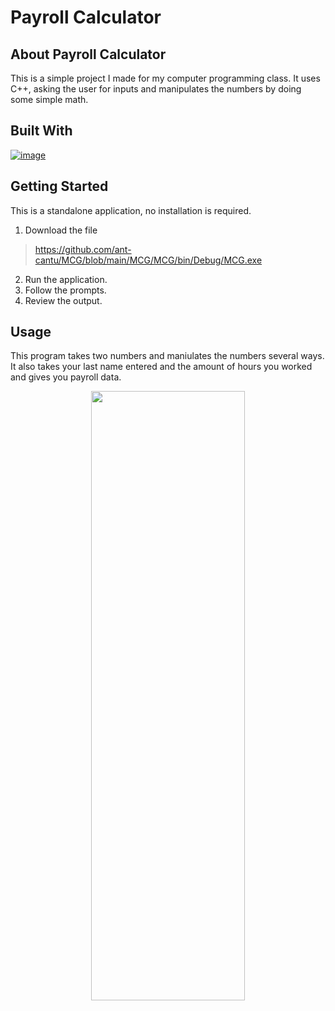 # Payroll Calculator

## About Payroll Calculator

This is a simple project I made for my computer programming class.
It uses C++, asking the user for inputs and manipulates the numbers by doing some simple math.

## Built With

[![image](https://skillicons.dev/icons?i=cpp,visualstudio)](https://skillicons.dev)


## Getting Started

This is a standalone application, no installation is required.

1. Download the file
> https://github.com/ant-cantu/MCG/blob/main/MCG/MCG/bin/Debug/MCG.exe

2. Run the application.
3. Follow the prompts.
4. Review the output.

## Usage

This program takes two numbers and maniulates the numbers several ways. 
It also takes your last name entered and the amount of hours you worked and gives you payroll data.

<p align="center">
<img src="https://github.com/ant-cantu/PayrollCalculator/assets/137722821/26a9080b-2678-45e1-8ab4-577fecb73d52" width="70%" height="50%"></img>
</p>
